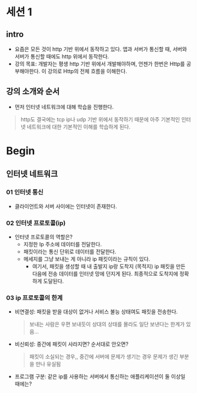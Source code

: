 # 세션 1

## intro
- 요즘은 모든 것이 http 기반 위에서 동작하고 있다. 앱과 서버가 통신할 때, 서버와 서버가 통신할 때에도 http 위에서 동작한다.
- 강의 목표: 개발자는 평생 http 기반 위에서 개발해야하며, 언젠가 한번은 Http를 공부해야한다. 이 강의로 Http의 전체 흐름을 이해한다.

## 강의 소개와 순서
- 먼저 인터넷 네트워크에 대해 학습을 진행한다.
> http도 결국에는 tcp ip나 udp 기반 위에서 동작하기 때문에 아주 기본적인 인터넷 네트워크에 대한 기본적인 이해를 학습하게 된다.

# Begin
## 인터넷 네트워크
### 01 인터넷 통신
- 클라이언트와 서버 사이에는 인터넷이 존재한다.

### 02 인터넷 프로토콜(ip)
- 인터넷 프로토콜의 역할은?
  - 지정한 Ip 주소에 데이터를 전달한다.
  - 패킷이라는 통신 단위로 데이터를 전달한다.
  - 메세지를 그냥 보내는 게 아니라 ip 패킷이라는 규칙이 있다.
    - 여기서, 패킷을 생성할 때 내 출발지 ip랑 도착지 (목적지) ip 패킷을 만든 다음에 전송 데이터를 인터넷 망에 던지게 된다. 최종적으로 도착지에 정확하게 도달된다.

### 03 ip 프로토콜의 한계
- 비연결성: 패킷을 받을 대상이 없거나 서비스 불능 상태여도 패킷을 전송한다.
  > 보내는 사람은 우편 보내듯이 상대의 상태를 몰라도 일단 보낸다는 한계가 있음...
  
- 비신뢰성: 중간에 패킷이 사라지면? 순서대로 안오면?
  > 패킷이 소실되는 경우,, 중간에 서버에 문제가 생기는 경우 문제가 생긴 부분을 만나 유실됨 
- 프로그램 구분: 같은 ip를 사용하는 서버에서 통신하는 애플리케이션이 둘 이상일 때에는?

